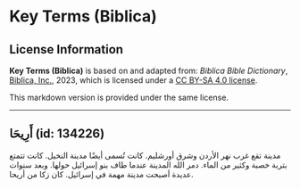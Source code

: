# Key Terms (Biblica)

## License Information

**Key Terms (Biblica)** is based on and adapted from: _Biblica Bible Dictionary_, [Biblica, Inc.](https://www.biblica.com/), 2023, which is licensed under a [CC BY-SA 4.0 license](https://creativecommons.org/licenses/by-sa/4.0/legalcode.en).

This markdown version is provided under the same license.



--------------------------------

## أَرِيحَا (id: 134226)

مدينة تقع غرب نهر الأردن وشرق أورشليم. كانت تُسمى أيضًا مدينة النخيل. كانت تتمتع بتربة خصبة وكثير من الماء. دمر الله المدينة عندما طاف بنو إسرائيل حولها. وبعد سنوات عديدة أصبحت مدينة مهمة في إسرائيل. كان زكا من أريحا.


